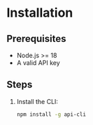 # Installation

## Prerequisites

- Node.js >= 18
- A valid API key

## Steps

1. Install the CLI:
   ```bash
   npm install -g api-cli